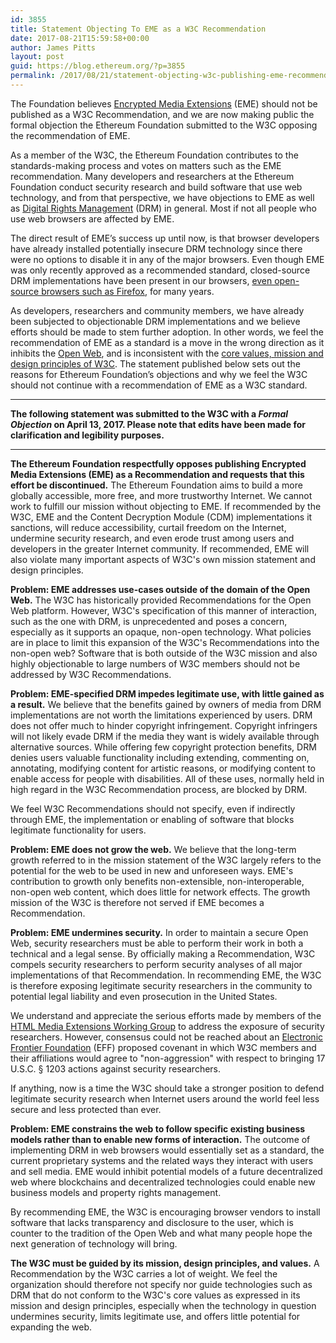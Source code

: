 ```yaml
---
id: 3855
title: Statement Objecting To EME as a W3C Recommendation
date: 2017-08-21T15:59:58+00:00
author: James Pitts
layout: post
guid: https://blog.ethereum.org/?p=3855
permalink: /2017/08/21/statement-objecting-w3c-publishing-eme-recommendation/
---
```

The Foundation believes <a href="https://en.wikipedia.org/wiki/Encrypted_Media_Extensions">Encrypted Media Extensions</a> (EME) should not be published as a W3C Recommendation, and we are now making public the formal objection the Ethereum Foundation submitted to the W3C opposing the recommendation of EME.

As a member of the W3C, the Ethereum Foundation contributes to the standards-making process and votes on matters such as the EME recommendation. Many developers and researchers at the Ethereum Foundation conduct security research and build software that use web technology, and from that perspective, we have objections to EME as well as <a href="https://en.wikipedia.org/wiki/Digital_rights_management">Digital Rights Management</a> (DRM) in general. Most if not all people who use web browsers are affected by EME.

The direct result of EME’s success up until now, is that browser developers have already installed potentially insecure DRM technology since there were no options to disable it in any of the major browsers. Even though EME was only recently approved as a recommended standard, closed-source DRM implementations have been present in our browsers, <a href="https://hacks.mozilla.org/2014/05/reconciling-mozillas-mission-and-w3c-eme/">even open-source browsers such as Firefox</a>, for many years.

As developers, researchers and community members, we have already been subjected to objectionable DRM implementations and we believe efforts should be made to stem further adoption. In other words, we feel the recommendation of EME as a standard is a move in the wrong direction as it inhibits the <a href="https://en.wikipedia.org/wiki/Open_Web">Open Web</a>, and is inconsistent with the <a href="https://www.w3.org/Consortium/mission">core values, mission and design principles of W3C</a>. The statement published below sets out the reasons for Ethereum Foundation’s objections and why we feel the W3C should not continue with a recommendation of EME as a W3C standard.

<hr />

<strong>The following statement was submitted to the W3C with a <em>Formal Objection</em> on April 13, 2017. Please note that edits have been made for clarification and legibility purposes.</strong>

<hr />

<strong>The Ethereum Foundation respectfully opposes publishing Encrypted Media Extensions (EME) as a Recommendation and requests that this effort be discontinued.</strong>
The Ethereum Foundation aims to build a more globally accessible, more free, and more trustworthy Internet. We cannot work to fulfill our mission without objecting to EME. If recommended by the W3C, EME and the Content Decryption Module (CDM) implementations it sanctions, will reduce accessibility, curtail freedom on the Internet, undermine security research, and even erode trust among users and developers in the greater Internet community. If recommended, EME will also violate many important aspects of W3C's own mission statement and design principles.

<strong>Problem: EME addresses use-cases outside of the domain of the Open Web.</strong>
The W3C has historically provided Recommendations for the Open Web platform. However, W3C's specification of this manner of interaction, such as the one with DRM, is unprecedented and poses a concern, especially as it supports an opaque, non-open technology. What policies are in place to limit this expansion of the W3C's Recommendations into the non-open web? Software that is both outside of the W3C mission and also highly objectionable to large numbers of W3C members should not be addressed by W3C Recommendations.

<strong>Problem: EME-specified DRM impedes legitimate use, with little gained as a result.</strong>
We believe that the benefits gained by owners of media from DRM implementations are not worth the limitations experienced by users. DRM does not offer much to hinder copyright infringement. Copyright infringers will not likely evade DRM if the media they want is widely available through alternative sources. While offering few copyright protection benefits, DRM denies users valuable functionality including extending, commenting on, annotating, modifying content for artistic reasons, or modifying content to enable access for people with disabilities. All of these uses, normally held in high regard in the W3C Recommendation process, are blocked by DRM.

We feel W3C Recommendations should not specify, even if indirectly through EME, the implementation or enabling of software that blocks legitimate functionality for users.

<strong>Problem: EME does not grow the web.</strong>
We believe that the long-term growth referred to in the mission statement of the W3C largely refers to the potential for the web to be used in new and unforeseen ways. EME's contribution to growth only benefits non-extensible, non-interoperable, non-open web content, which does little for network effects. The growth mission of the W3C is therefore not served if EME becomes a Recommendation.

<strong>Problem: EME undermines security.</strong>
In order to maintain a secure Open Web, security researchers must be able to perform their work in both a technical and a legal sense. By officially making a Recommendation, W3C compels security researchers to perform security analyses of all major implementations of that Recommendation. In recommending EME, the W3C is therefore exposing legitimate security researchers in the community to potential legal liability and even prosecution in the United States.

We understand and appreciate the serious efforts made by members of the <a href="https://www.w3.org/html/wg/">HTML Media Extensions Working Group</a> to address the exposure of security researchers. However, consensus could not be reached about an <a href="https://www.eff.org/">Electronic Frontier Foundation</a> (EFF) proposed covenant in which W3C members and their affiliations would agree to "non-aggression" with respect to bringing 17 U.S.C. § 1203 actions against security researchers.

If anything, now is a time the W3C should take a stronger position to defend legitimate security research when Internet users around the world feel less secure and less protected than ever.

<strong>Problem: EME constrains the web to follow specific existing business models rather than to enable new forms of interaction.</strong>
The outcome of implementing DRM in web browsers would essentially set as a standard, the current proprietary systems and the related ways they interact with users and sell media. EME would inhibit potential models of a future decentralized web where blockchains and decentralized technologies could enable new business models and property rights management.

By recommending EME, the W3C is encouraging browser vendors to install software that lacks transparency and disclosure to the user, which is counter to the tradition of the Open Web and what many people hope the next generation of technology will bring.

<strong>The W3C must be guided by its mission, design principles, and values.</strong>
A Recommendation by the W3C carries a lot of weight. We feel the organization should therefore not specify nor guide technologies such as DRM that do not conform to the W3C's core values as expressed in its mission and design principles, especially when the technology in question undermines security, limits legitimate use, and offers little potential for expanding the web.